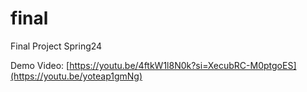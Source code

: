 # final
Final Project Spring24

Demo Video: [https://youtu.be/4ftkW1l8N0k?si=XecubRC-M0ptgoES](https://youtu.be/yoteap1gmNg)
